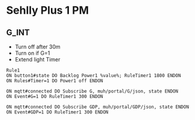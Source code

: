 # Sehlly Plus 1 PM

## G_INT
- Turn off after 30m
- Turn on if G=1
- Extend light Timer
```
Rule1
ON button1#state DO Backlog Power1 %value%; RuleTimer1 1800 ENDON
ON Rules#Timer=1 DO Power1 off ENDON

ON mqtt#connected DO Subscribe G, muh/portal/G/json, state ENDON
ON Event#G=1 DO RuleTimer1 300 ENDON

ON mqtt#connected DO Subscribe GDP, muh/portal/GDP/json, state ENDON
ON Event#GDP=1 DO RuleTimer1 300 ENDON
```
